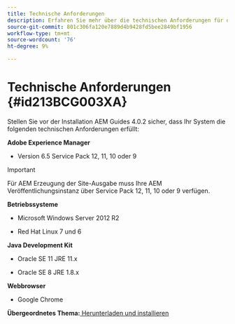 ```yaml
---
title: Technische Anforderungen
description: Erfahren Sie mehr über die technischen Anforderungen für die Verwendung mit AEM Guides.
source-git-commit: 801c306fa120e7889d4b9428fd5bee2849bf1956
workflow-type: tm+mt
source-wordcount: '76'
ht-degree: 9%

---
```



# Technische Anforderungen {#id213BCG003XA}

Stellen Sie vor der Installation AEM Guides 4.0.2 sicher, dass Ihr System die folgenden technischen Anforderungen erfüllt:

**Adobe Experience Manager**

- Version 6.5 Service Pack 12, 11, 10 oder 9

>[!IMPORTANT]
>
> Für AEM Erzeugung der Site-Ausgabe muss Ihre AEM Veröffentlichungsinstanz über Service Pack 12, 11, 10 oder 9 verfügen.

**Betriebssysteme**

- Microsoft Windows Server 2012 R2

- Red Hat Linux 7 und 6


**Java Development Kit**

- Oracle SE 11 JRE 11.x

- Oracle SE 8 JRE 1.8.x


**Webbrowser**

- Google Chrome


**Übergeordnetes Thema:**[ Herunterladen und installieren](download-install.md)

